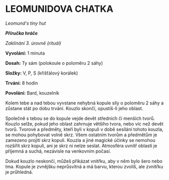 # LEOMUNIDOVA CHATKA

*Leomund's tiny hut*

***Příručka hráče***

*Zaklínání 3. úrovně (rituál)*

**Vyvolání:** 1 minuta

**Dosah:** Ty sám (polokoule o poloměru 2 sáhy)

**Složky:** V, P, S (křišťálový korálek)

**Trvání:** 8 hodin

**Povolání:** Bard, kouzelník

Kolem tebe a nad tebou vyvstane nehybná kopule síly o poloměru 2 sáhy a zůstane stát po dobu trvání. Kouzlo skončí, opustíš-li jeho oblast. 

Společně s tebou se do kopule vejde devět středních či menších tvorů. Kouzlo selže, pokud jeho oblast zahrnuje většího tvora, nebo víc než devět tvorů. Tvorové a předměty, kteří byli v kopuli v době sesílání tohoto kouzla, se mohou pohybovat volně skrz. Všem ostatním tvorům a předmětům je zamezeno projití skrz kopuli. Kouzla a jiné magické účinky se nemohou rozšířit skrz kopuli, ani je skrz ni nelze seslat. Atmosféra uvnitř oblasti je příjemná a suchá, nezávisle na venkovním počasí. 

Dokud kouzlo neskončí, můžeš přikázat vnitřku, aby v něm bylo šero nebo tma. Kopule je zvnějšku neprůsvitná a má barvu, kterou zvolíš, ale zvnitřku je průhledná.
<!--stackedit_data:
eyJoaXN0b3J5IjpbMTEwNTg5Nzk1MF19
-->